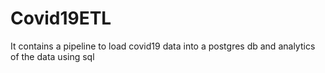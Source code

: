 # Covid19ETL
It contains a pipeline to load covid19 data into a postgres db and analytics of the data using sql
